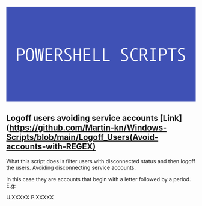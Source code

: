
![app](POWERSHELL_SCRIPTS.png)

## Logoff users avoiding service accounts [Link](https://github.com/Martin-kn/Windows-Scripts/blob/main/Logoff_Users(Avoid-accounts-with-REGEX)

What this script does is filter users with disconnected status and then logoff the users. Avoiding disconnecting service accounts.

In this case they are accounts that begin with a letter followed by a period. E.g:

U.XXXXX
P.XXXXX
